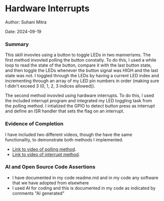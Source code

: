 #  Hardware Interrupts

Author: Suhani Mitra

Date: 2024-09-19

### Summary

This skill invovles using a button to toggle LEDs in two mannerisms. The first method invovled polling the button constatly. To do this, I used a while loop to read the state of the button, compare it with the last button state, and then toggle the LEDs whenever the button signal was HIGH and the last state was not. I toggled through the LEDs by having a current LED index and incrementing through an array of my LED pin numbers in order (making sure I didn't exceed 3 (0, 1, 2, 3 indices allowed)).

The second method invovled using hardware interrupts. To do this, I used the included interrupt program and integrated my LED toggling task from the polling method. I intialized the GPIO to detect button press as interrupt and define an ISR handler that sets the flag on an interrupt.

### Evidence of Completion

I have included two different videos, though the have the same functionality, to demonstrate both methods I implemented.

- [Link to video of polling method](https://drive.google.com/file/d/1NL0z3dDgXjccJoCCY2N28ycS2FLm8ZEB/view?usp=drive_link).
- [Link to video of interrupt method](https://drive.google.com/file/d/1fq7XvxS3r-XcprnbStsXwTZcB-eQ7O44/view?usp=drive_link).

### AI and Open Source Code Assertions

- I have documented in my code readme.md and in my code any
software that we have adopted from elsewhere
- I used AI for coding and this is documented in my code as
indicated by comments "AI generated" 